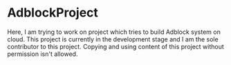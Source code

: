 # AdblockProject
Here, I am trying to work on project which tries to build Adblock system on cloud. 
This project is currently in the development stage and I am the sole contributor to this project. Copying and using content of this project without permission isn't allowed.
